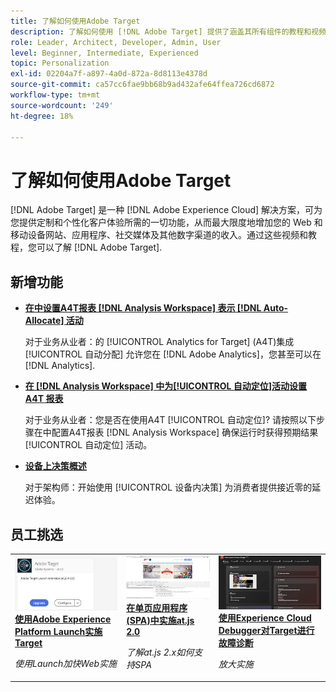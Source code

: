 ```yaml
---
title: 了解如何使用Adobe Target
description: 了解如何使用 [!DNL Adobe Target] 提供了涵盖其所有组件的教程和视频集合。
role: Leader, Architect, Developer, Admin, User
level: Beginner, Intermediate, Experienced
topic: Personalization
exl-id: 02204a7f-a897-4a0d-872a-8d8113e4378d
source-git-commit: ca57cc6fae9bb68b9ad432afe64ffea726cd6872
workflow-type: tm+mt
source-wordcount: '249'
ht-degree: 18%

---
```


# 了解如何使用Adobe Target

[!DNL Adobe Target] 是一种 [!DNL Adobe Experience Cloud] 解决方案，可为您提供定制和个性化客户体验所需的一切功能，从而最大限度地增加您的 Web 和移动设备网站、应用程序、社交媒体及其他数字渠道的收入。通过这些视频和教程，您可以了解 [!DNL Adobe Target].

<div id="whats-new-section">

## 新增功能

* **[在中设置A4T报表 [!DNL Analysis Workspace] 表示 [!DNL Auto-Allocate] 活动](integrations/set-up-a4t-reports-in-analysis-workspace-for-auto-allocate-activities.md)**

   对于业务从业者：的 [!UICONTROL Analytics for Target] (A4T)集成 [!UICONTROL 自动分配] 允许您在 [!DNL Adobe Analytics]，您甚至可以在 [!DNL Analytics].

* **[在  [!DNL Analysis Workspace]  中为[!UICONTROL 自动定位]活动设置 A4T 报表](integrations/set-up-a4t-reports-in-analysis-workspace-for-auto-target-activities.md)**

   对于业务从业者：您是否在使用A4T [!UICONTROL 自动定位]? 请按照以下步骤在中配置A4T报表 [!DNL Analysis Workspace] 确保运行时获得预期结果 [!UICONTROL 自动定位] 活动。

* **[设备上决策概述](implementation/on-device-decisioning-overview.md)**

   对于架构师：开始使用 [!UICONTROL 设备内决策] 为消费者提供接近零的延迟体验。

<!-- * **[Use the Recommendations API (Tutorial)](recommendations-api-tutorial/recs-api-overview.md)**
    *For developers: Get hands-on practice using the [!DNL Recommendations] APIs to configure and manage [!DNL Recommendations] catalogs and custom criteria, and more.*-->

<!--* **[Implement Adobe Target with Adobe Mobile Services SDK v4 for Android (Tutorial)](mobile-v4/overview.md)**
    *For developers who are already using Adobe Mobile Services SDK v4: learn how to start personalizing app experiences with Adobe Target. These steps are provided as legacy user support.*<!-- Concepts learned here are also applicable to Adobe Experience Platform Mobile SDK (v5).-->

<!--* **[Use Recommendations Offers (Video)](recommendations/use-recommendations-offers.md)**
    *For all Target Users: Learn how to use product recommendations in A/B and Experience Targeting Activities.*-->

<!--
* **[Create a Recommendations Activity (Video)](recommendations/create-a-recommendations-activity.md)**
    <br>
    *Recommend products to your customers at scale with this Premium feature.* -->

</div>

<div id="recs-overview-body-1"></div>
<div id="recs-overview-body-2"></div>
<div id="recs-overview-body-3"></div>
<div id="recs-overview-body-4"></div>
<div id="recs-overview-body-5"></div>
<div id="recs-overview-body-6"></div>

<div id="staff-picks-section">

## 员工挑选

<table>
<tr>
  <td>
    <a href="https://experienceleague.adobe.com/docs/launch-learn/implementing-in-websites-with-launch/implement-solutions/target.html?lang=en">
      <img alt="使用Adobe Experience Platform Launch实施Target" src="assets/launch_referencearchitectureguides.png" />
    </a>
    <div>
      <a href="https://experienceleague.adobe.com/docs/launch-learn/implementing-in-websites-with-launch/implement-solutions/target.html?lang=en">
    <strong>使用Adobe Experience Platform Launch实施Target</strong>
    </a>
    </div>
    <p>
    <em>使用Launch加快Web实施</em>
    <p>
  </td>
  <td>
    <a href="implementation/implement-atjs-20-in-a-single-page-application.md">
      <img alt="在单页应用程序(SPA)中实施at.js 2.0" src="assets/implementing_adobetargetsatjs20inasinglepageapplicationspa.png" />
    </a>
    <div>
      <a href="implementation/implement-atjs-20-in-a-single-page-application.md">
    <strong>在单页应用程序(SPA)中实施at.js 2.0</strong>
    </a>
    </div>
    <p>
    <em>了解at.js 2.x如何支持SPA</em>
    <p>
  </td>
  <td>
    <a href="troubleshooting/troubleshoot-with-the-experience-cloud-debugger.md">
      <img alt="使用Experience Cloud Debugger对Target进行故障诊断" src="assets/using_the_experienceclouddebuggerwithadobetarget.png" />
    </a>
    <div>
      <a href="troubleshooting/troubleshoot-with-the-experience-cloud-debugger.md">
    <strong>使用Experience Cloud Debugger对Target进行故障诊断</strong>
    </a>
    </div>
    <p>
    <em>放大实施</em>
    <p>
  </td>
</tr>
</table>
</div>
